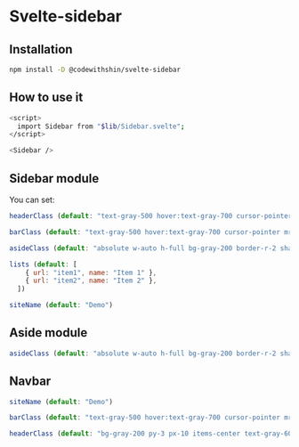 # Svelte-sidebar


## Installation

```bash
npm install -D @codewithshin/svelte-sidebar
```

## How to use it


```bash
<script>
  import Sidebar from "$lib/Sidebar.svelte";
</script>

<Sidebar />
```


## Sidebar module

You can set:

```js
headerClass (default: "text-gray-500 hover:text-gray-700 cursor-pointer mr-4 border-none focus:outline-none")

barClass (default: "text-gray-500 hover:text-gray-700 cursor-pointer mr-4 border-none focus:outline-none")

asideClass (default: "absolute w-auto h-full bg-gray-200 border-r-2 shadow-lg")

lists (default: [
    { url: "item1", name: "Item 1" },
    { url: "item2", name: "Item 2" },
  ])

siteName (default: "Demo")
```

## Aside module

```js
asideClass (default: "absolute w-auto h-full bg-gray-200 border-r-2 shadow-lg")
```

## Navbar

```js
siteName (default: "Demo")

barClass (default: "text-gray-500 hover:text-gray-700 cursor-pointer mr-4 border-none focus:outline-none")

headerClass (default: "bg-gray-200 py-3 px-10 items-center text-gray-600 border-b-2")
```

```js

```
